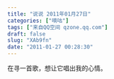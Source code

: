 ```yaml
---
title: "说说 2011年01月27日"
categories: ["嘀咕"]
tags: ["来自QQ空间 qzone.qq.com"]
draft: false
slug: "XAb9fn"
date: "2011-01-27 00:28:30"
---
```


在寻一首歌，想让它唱出我的心情。
